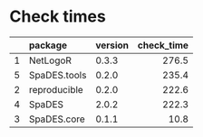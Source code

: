 # Check times

|   |package      |version | check_time|
|:--|:------------|:-------|----------:|
|1  |NetLogoR     |0.3.3   |      276.5|
|5  |SpaDES.tools |0.2.0   |      235.4|
|2  |reproducible |0.2.0   |      222.6|
|4  |SpaDES       |2.0.2   |      222.3|
|3  |SpaDES.core  |0.1.1   |       10.8|


